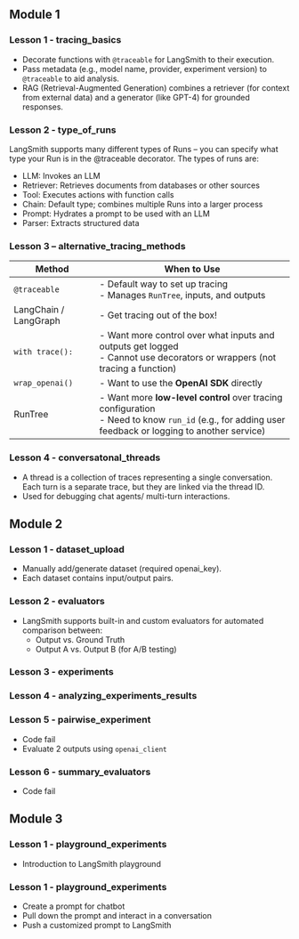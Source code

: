 ## **Module 1** 
### **Lesson 1 - tracing_basics**
- Decorate functions with `@traceable` for LangSmith to their execution.
- Pass metadata (e.g., model name, provider, experiment version) to `@traceable` to aid analysis.
- RAG (Retrieval-Augmented Generation) combines a retriever (for context from external data) and a generator (like GPT-4) for grounded responses.
### **Lesson 2 - type_of_runs** 
LangSmith supports many different types of Runs – you can specify what type your Run is in the @traceable decorator. The types of runs are:
- LLM: Invokes an LLM
- Retriever: Retrieves documents from databases or other sources
- Tool: Executes actions with function calls
- Chain: Default type; combines multiple Runs into a larger process
- Prompt: Hydrates a prompt to be used with an LLM
- Parser: Extracts structured data

### **Lesson 3 – alternative_tracing_methods**
| **Method** | **When to Use** |
| ------------------------- | --------------------------------------------------------------------------------------------------------------------------------------------------------- |
| `@traceable` | - Default way to set up tracing  <br> - Manages `RunTree`, inputs, and outputs |
| LangChain / LangGraph | - Get tracing out of the box! |
| `with trace():` | - Want more control over what inputs and outputs get logged  <br> - Cannot use decorators or wrappers (not tracing a function) |
| `wrap_openai()` | - Want to use the **OpenAI SDK** directly |
| RunTree | - Want more **low-level control** over tracing configuration  <br> - Need to know `run_id` (e.g., for adding user feedback or logging to another service) |
### **Lesson 4 - conversatonal_threads**
- A thread is a collection of traces representing a single conversation. Each turn is a separate trace, but they are linked via the thread ID.
- Used for debugging chat agents/ multi-turn interactions.

## **Module 2**
### **Lesson 1 - dataset_upload**
- Manually add/generate dataset (required openai_key).
- Each dataset contains input/output pairs.
### **Lesson 2 - evaluators**
- LangSmith supports built-in and custom evaluators for automated comparison between:
  - Output vs. Ground Truth
  - Output A vs. Output B (for A/B testing)
### **Lesson 3 - experiments**
### **Lesson 4 - analyzing_experiments_results**
### **Lesson 5 - pairwise_experiment**
- Code fail
- Evaluate 2 outputs using `openai_client`
### **Lesson 6 - summary_evaluators**
- Code fail

## **Module 3**
### **Lesson 1 - playground_experiments**
- Introduction to LangSmith playground
### **Lesson 1 - playground_experiments**
- Create a prompt for chatbot
- Pull down the prompt and interact in a conversation
- Push a customized prompt to LangSmith
